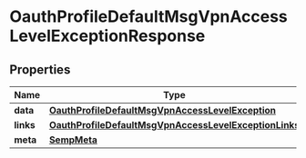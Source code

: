 

# OauthProfileDefaultMsgVpnAccessLevelExceptionResponse


## Properties

| Name | Type | Description | Notes |
|------------ | ------------- | ------------- | -------------|
|**data** | [**OauthProfileDefaultMsgVpnAccessLevelException**](OauthProfileDefaultMsgVpnAccessLevelException.md) |  |  [optional] |
|**links** | [**OauthProfileDefaultMsgVpnAccessLevelExceptionLinks**](OauthProfileDefaultMsgVpnAccessLevelExceptionLinks.md) |  |  [optional] |
|**meta** | [**SempMeta**](SempMeta.md) |  |  |



